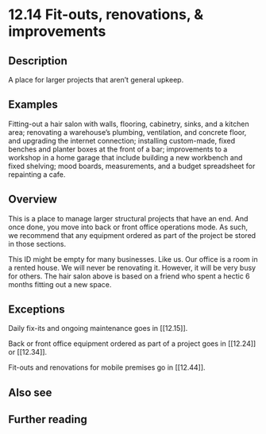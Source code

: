 # 12.14 Fit-outs, renovations, & improvements

## Description

A place for larger projects that aren’t general upkeep.

## Examples

Fitting-out a hair salon with walls, flooring, cabinetry, sinks, and a kitchen area; renovating a warehouse’s plumbing, ventilation, and concrete floor, and upgrading the internet connection; installing custom-made, fixed benches and planter boxes at the front of a bar; improvements to a workshop in a home garage that include building a new workbench and fixed shelving; mood boards, measurements, and a budget spreadsheet for repainting a cafe.

## Overview

This is a place to manage larger structural projects that have an end. And once done, you move into back or front office operations mode. As such, we recommend that any equipment ordered as part of the project be stored in those sections.

This ID might be empty for many businesses. Like us. Our office is a room in a rented house. We will never be renovating it. However, it will be very busy for others. The hair salon above is based on a friend who spent a hectic 6 months fitting out a new space.

## Exceptions

Daily fix-its and ongoing maintenance goes in [[12.15]].

Back or front office equipment ordered as part of a project goes in [[12.24]] or [[12.34]].

Fit-outs and renovations for mobile premises go in [[12.44]].

## Also see

## Further reading

